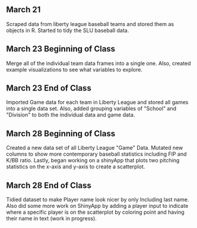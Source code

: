 ## March 21

Scraped data from liberty league baseball teams and stored them as objects in R. Started to tidy the SLU baseball data.

## March 23 Beginning of Class

Merge all of the individual team data frames into a single one. Also, created example visualizations to see what variables to explore.

## March 23 End of Class

Imported Game data for each team in Liberty League and stored all games into a single data set. Also, added grouping variables of "School" and "Division" to both the individual data and game data.

## March 28 Beginning of Class

Created a new data set of all Liberty League "Game" Data. Mutated new columns to show more contemporary baseball statistics including FIP and K/BB ratio. Lastly, began working on a shinyApp that plots two pitching statistics on the x-axis and y-axis to create a scatterplot.

## March 28 End of Class

Tidied dataset to make Player name look nicer by only lncluding last name. Also did some more work on ShinyApp by adding a player input to indicate where a specific player is on the scatterplot by coloring point and having their name in text (work in progress).